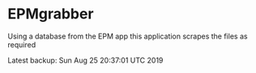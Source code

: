 # EPMgrabber
Using a database from the EPM app this application scrapes the files as required


Latest backup: Sun Aug 25 20:37:01 UTC 2019
